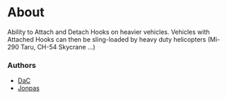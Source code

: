 # About

Ability to Attach and Detach Hooks on heavier vehicles. Vehicles with Attached Hooks can then be sling-loaded by heavy duty helicopters (Mi-290 Taru, CH-54 Skycrane ...)

### Authors

- [DaC](https://github.com/DavidCamre)
- [Jonpas](https://github.com/jonpas)
